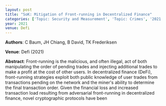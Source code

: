```yaml
---
layout: post
title: "SoK: Mitigation of Front-running in Decentralized Finance"
categories: ['Topic: Security and Measurement', 'Topic: Crimes', '2021', 'Venue: Defi']
year: 2021
venue: Defi
---
```

**Authors**: C Baum, JH Chiang, B David, TK Frederiksen

**Venue**: Defi (2021)

**Abstract**: Front-running is the malicious, and often illegal, act of both manipulating the order of pending trades and injecting additional trades to make a profit at the cost of other users. In decentralized finance (DeFi), front-running strategies exploit both public knowledge of user trades from transactions pending on the network and the miner's ability to determine the final transaction order. Given the financial loss and increased transaction load resulting from adversarial front-running in decentralized finance, novel cryptographic protocols have been
